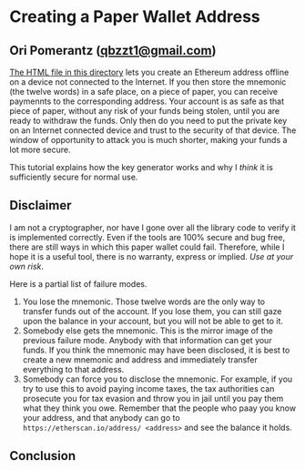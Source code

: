 # Creating a Paper Wallet Address

## Ori Pomerantz (qbzzt1@gmail.com)

[The HTML file in this directory](https://github.com/qbzzt/etherdocs/blob/master/paper_wallet/get_address.html) lets you
create an Ethereum address offline on a device not connected to the Internet. If you then store the mnemonic 
(the twelve words) in a safe place, on a piece of paper, you can receive paymennts to the corresponding address. 
Your account is as safe as that piece of paper, without any risk of your funds being stolen, until you are ready to 
withdraw the funds. Only then do you need to put the private key on an Internet connected device and trust to the 
security of that device. The window of opportunity to attack you is much shorter, making your funds a lot more secure.

This tutorial explains how the key generator works and why I *think* it is sufficiently secure for normal use.

## Disclaimer

I am not a cryptographer, nor have I gone over all the library code to verify it is implemented correctly. Even if the tools
are 100% secure and bug free, there are still ways in which this paper wallet could fail. Therefore,
while I hope it is a useful tool, there is no warranty, express or implied. *Use at your own risk*.

Here is a partial list of failure modes.

1. You lose the mnemonic. Those twelve words are the only way to transfer funds out of the account. If you lose them, you can
still gaze upon the balance in your account, but you will not be able to get to it.
1. Somebody else gets the mnemonic. This is the mirror image of the previous failure mode. Anybody with that information can
get your funds. If you think the mnemonic may have been disclosed, it is best to create a new mnemonic and address 
and immediately transfer everything to that address.
1. Somebody can force you to disclose the mnemonic. For example, if you try to use this to avoid paying income taxes, the
tax authorities can prosecute you for tax evasion and throw you in jail until you pay them what they think you owe. Remember
that the people who paay you know your address, and that anybody can go to `https://etherscan.io/address/ <address>` and see 
the balance it holds.


## Conclusion
